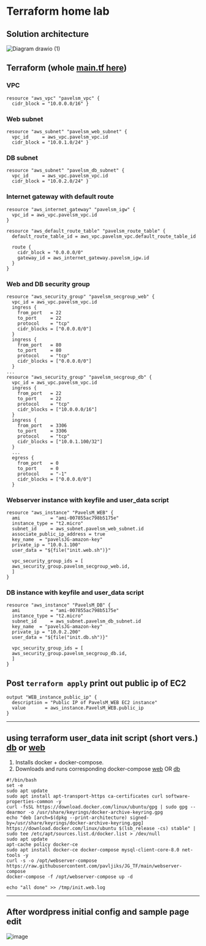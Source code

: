 # Terraform home lab
## Solution architecture
![Diagram drawio (1)](https://user-images.githubusercontent.com/6784580/230848998-9eb50855-5d49-44f5-b82b-6d3123f2248c.png)

## Terraform (whole [main.tf here](https://raw.githubusercontent.com/pavljiks/JG_TF/main/main.tf))

### VPC 
```
resource "aws_vpc" "pavelsm_vpc" {
  cidr_block = "10.0.0.0/16" }
```

### Web subnet
```
resource "aws_subnet" "pavelsm_web_subnet" {
  vpc_id     = aws_vpc.pavelsm_vpc.id
  cidr_block = "10.0.1.0/24" }
```

### DB subnet
```
resource "aws_subnet" "pavelsm_db_subnet" {
  vpc_id     = aws_vpc.pavelsm_vpc.id
  cidr_block = "10.0.2.0/24" }
```

### Internet gateway with default route
```
resource "aws_internet_gateway" "pavelsm_igw" {
  vpc_id = aws_vpc.pavelsm_vpc.id
}

resource "aws_default_route_table" "pavelsm_route_table" {
  default_route_table_id = aws_vpc.pavelsm_vpc.default_route_table_id

  route {
    cidr_block = "0.0.0.0/0"
    gateway_id = aws_internet_gateway.pavelsm_igw.id
  }
}
```

### Web and DB security group
```
resource "aws_security_group" "pavelsm_secgroup_web" { 
  vpc_id = aws_vpc.pavelsm_vpc.id 
  ingress { 
    from_port   = 22 
    to_port     = 22 
    protocol    = "tcp" 
    cidr_blocks = ["0.0.0.0/0"]
  } 
  ingress { 
    from_port   = 80 
    to_port     = 80 
    protocol    = "tcp" 
    cidr_blocks = ["0.0.0.0/0"]
  }
...
resource "aws_security_group" "pavelsm_secgroup_db" { 
  vpc_id = aws_vpc.pavelsm_vpc.id 
  ingress { 
    from_port   = 22 
    to_port     = 22 
    protocol    = "tcp" 
    cidr_blocks = ["10.0.0.0/16"]
  }
  ingress { 
    from_port   = 3306 
    to_port     = 3306 
    protocol    = "tcp" 
    cidr_blocks = ["10.0.1.100/32"] 
  }
  ...
  egress {
    from_port   = 0
    to_port     = 0
    protocol    = "-1"
    cidr_blocks = ["0.0.0.0/0"]
  } 
```
### Webserver instance with keyfile and user_data script
```
resource "aws_instance" "PavelsM_WEB" {
  ami           = "ami-007855ac798b5175e"
  instance_type = "t2.micro"
  subnet_id     = aws_subnet.pavelsm_web_subnet.id
  associate_public_ip_address = true
  key_name  = "pavelsJG-amazon-key"
  private_ip = "10.0.1.100"
  user_data = "${file("init.web.sh")}"

  vpc_security_group_ids = [ 
  aws_security_group.pavelsm_secgroup_web.id, 
  ] 
}
```
### DB instance with keyfile and user_data script
```
resource "aws_instance" "PavelsM_DB" {
  ami           = "ami-007855ac798b5175e"
  instance_type = "t2.micro"
  subnet_id     = aws_subnet.pavelsm_db_subnet.id
  key_name  = "pavelsJG-amazon-key"
  private_ip = "10.0.2.200"
  user_data = "${file("init.db.sh")}"

  vpc_security_group_ids = [ 
  aws_security_group.pavelsm_secgroup_db.id, 
  ] 
}
```
## Post `terraform apply` print out public ip of EC2
```
output "WEB_instance_public_ip" {
  description = "Public IP of PavelsM_WEB EC2 instance"
  value       = aws_instance.PavelsM_WEB.public_ip
}
```
---

## using terraform user_data init script (short vers.) [db](https://raw.githubusercontent.com/pavljiks/JG_TF/main/init.db.sh) or [web](https://raw.githubusercontent.com/pavljiks/JG_TF/main/init.web.sh)
1. Installs docker + docker-compose. 
2. Downloads and runs corresponding docker-compose [web](https://raw.githubusercontent.com/pavljiks/JG_TF/main/webserver-compose) OR [db](https://raw.githubusercontent.com/pavljiks/JG_TF/main/dbserver-compose)
```
#!/bin/bash
set -e 
sudo apt update
sudo apt install apt-transport-https ca-certificates curl software-properties-common -y
curl -fsSL https://download.docker.com/linux/ubuntu/gpg | sudo gpg --dearmor -o /usr/share/keyrings/docker-archive-keyring.gpg
echo "deb [arch=$(dpkg --print-architecture) signed-by=/usr/share/keyrings/docker-archive-keyring.gpg] https://download.docker.com/linux/ubuntu $(lsb_release -cs) stable" | sudo tee /etc/apt/sources.list.d/docker.list > /dev/null
sudo apt update
apt-cache policy docker-ce
sudo apt install docker-ce docker-compose mysql-client-core-8.0 net-tools -y
curl -s -o /opt/webserver-compose https://raw.githubusercontent.com/pavljiks/JG_TF/main/webserver-compose
docker-compose -f /opt/webserver-compose up -d

echo "all done" >> /tmp/init.web.log 
```
---

## After wordpress initial config and sample page edit
![image](https://user-images.githubusercontent.com/6784580/230853946-8914d4a4-7d89-470d-9bbf-03b2efb4065a.png)


